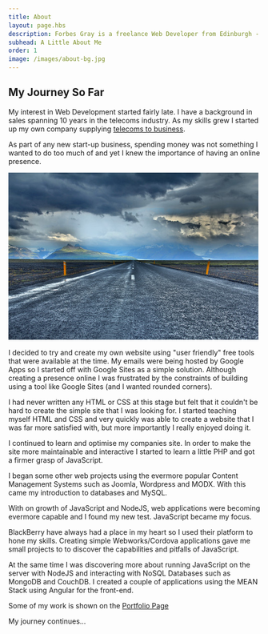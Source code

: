 ```yaml
---
title: About
layout: page.hbs
description: Forbes Gray is a freelance Web Developer from Edinburgh - This is a little about him and his journey into Code and Web Development
subhead: A Little About Me
order: 1
image: /images/about-bg.jpg
---
```


## My Journey So Far

My interest in Web Development started fairly late. I have a background in sales
spanning 10 years in the telecoms industry. As my
skills grew I started up my own company supplying <a href="https://www.fnbg.co.uk" target="_blank">telecoms to business</a>.

As part of any new start-up business, spending money was not something I wanted to do too much
of and yet I knew the importance of having an online presence.

![My Journey So Far](/images/journey.jpg)

I decided to try and create my own website using "user friendly" free tools that were available
at the time. My emails were being hosted by Google Apps so I started off with Google Sites as a
simple solution. Although creating a presence online I was frustrated by the constraints
of building using a tool like Google Sites (and I wanted rounded corners).

I had never written any HTML or CSS at this stage but felt that it couldn't be
hard to create the simple site that I was looking for. I started teaching myself
HTML and CSS and very quickly was able to create a website that I was far more
satisfied with, but more importantly I really enjoyed doing it.

I continued to learn and optimise my companies site. In order to make the site more
maintainable and interactive I started to learn a little PHP and got a firmer grasp
of JavaScript.

I began some other web projects using the evermore popular Content Management
Systems such as Joomla, Wordpress and MODX. With this came my introduction to
databases and MySQL.

With on growth of JavaScript and NodeJS, web applications were becoming evermore
capable and I found my new test. JavaScript became my focus.

BlackBerry have always had a place in my heart so I used their platform to hone
my skills. Creating simple Webworks/Cordova applications gave me small projects
to to discover the capabilities and pitfalls of JavaScript.

At the same time I was discovering more about running JavaScript on the server
with NodeJS and interacting with NoSQL Databases such as MongoDB and CouchDB. I created
a couple of applications using the MEAN Stack using Angular for the front-end.

Some of my work is shown on the [Portfolio Page](/portfolio)

My journey continues...
